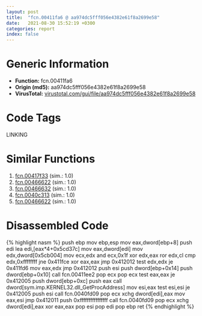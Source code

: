 ```yaml
---
layout: post
title:  "fcn.00411fa6 @ aa974dc5fff056e4382e61f8a2699e58"
date:   2021-08-30 15:52:19 +0300
categories: report
index: false
---
```


# Generic Information
- **Function:** fcn.00411fa6
- **Origin (md5):** aa974dc5fff056e4382e61f8a2699e58
- **VirusTotal:** [virustotal.com/gui/file/aa974dc5fff056e4382e61f8a2699e58][virustotal_ref]

# Code Tags
<span class="tag" id="LINKING">LINKING</span>


# Similar Functions

1. [fcn.00417f33][similar_1_ref] (sim.: 1.0)
2. [fcn.00466622][similar_2_ref] (sim.: 1.0)
3. [fcn.00466632][similar_3_ref] (sim.: 1.0)
4. [fcn.0040c313][similar_4_ref] (sim.: 1.0)
5. [fcn.00466622][similar_5_ref] (sim.: 1.0)


# Disassembled Code

{% highlight nasm %}
push ebp
mov ebp,esp
mov eax,dword[ebp+8]
push edi
lea edi,[eax*4+0x5cd37c]
mov eax,dword[edi]
mov edx,dword[0x5cb004]
mov ecx,edx
and ecx,0x1f
xor edx,eax
ror edx,cl
cmp edx,0xffffffff
jne 0x411fce
xor eax,eax
jmp 0x412012
test edx,edx
je 0x411fd6
mov eax,edx
jmp 0x412012
push esi
push dword[ebp+0x14]
push dword[ebp+0x10]
call fcn.00411ee2
pop ecx
pop ecx
test eax,eax
je 0x412005
push dword[ebp+0xc]
push eax
call dword[sym.imp.KERNEL32.dll_GetProcAddress]
mov esi,eax
test esi,esi
je 0x412005
push esi
call fcn.0040fd09
pop ecx
xchg dword[edi],eax
mov eax,esi
jmp 0x412011
push 0xffffffffffffffff
call fcn.0040fd09
pop ecx
xchg dword[edi],eax
xor eax,eax
pop esi
pop edi
pop ebp
ret
{% endhighlight %}


[similar_1_ref]: /report/fcn.00417f33@aa2f7406d0daef89c0b450b207e2cbe5
[similar_2_ref]: /report/fcn.00466622@b52b2c71a7178baa413f70bab2511ae0
[similar_3_ref]: /report/fcn.00466632@59cafa9c1ed209d27dbb5c328e4270ca
[similar_4_ref]: /report/fcn.0040c313@c306da4f141a92c569dc12829e8ed848
[similar_5_ref]: /report/fcn.00466622@f15c5145f0b4df3aa8e95c7ffa3675c1
[virustotal_ref]: https://www.virustotal.com/gui/file/aa974dc5fff056e4382e61f8a2699e58